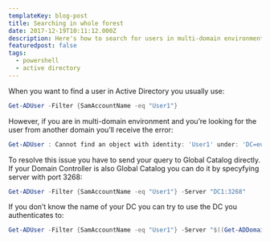```yaml
---
templateKey: blog-post
title: Searching in whole forest
date: 2017-12-19T10:11:12.000Z
description: Here's how to search for users in multi-domain environment.
featuredpost: false
tags:
  - powershell
  - active directory
---
```

When you want to find a user in Active Directory you usually use:

``` powershell
Get-ADUser -Filter {SamAccountName -eq "User1"}
```

However, if you are in multi-domain environment and you’re looking for the user from another domain you’ll receive the error:

``` powershell
Get-ADUser : Cannot find an object with identity: 'User1' under: 'DC=europe,DC=domain,DC=com'.
```

To resolve this issue you have to send your query to Global Catalog directly. If your Domain Controller is also Global Catalog you can do it by specyfying server with port 3268:

``` powershell
Get-ADUser -Filter {SamAccountName -eq "User1"} -Server "DC1:3268"
```

If you don’t know the name of your DC you can try to use the DC you authenticates to:

``` powershell
Get-ADUser -Filter {SamAccountName -eq "User1"} -Server "$((Get-ADDomainController).Name):3268"
```